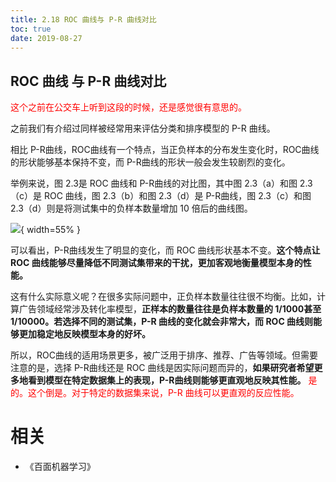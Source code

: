 ```yaml
---
title: 2.18 ROC 曲线与 P-R 曲线对比
toc: true
date: 2019-08-27
---
```


## ROC 曲线 与 P-R 曲线对比

<span style="color:red;">这个之前在公交车上听到这段的时候，还是感觉很有意思的。</span>

之前我们有介绍过同样被经常用来评估分类和排序模型的 P-R 曲线。

相比 P-R曲线，ROC曲线有一个特点，当正负样本的分布发生变化时，ROC曲线的形状能够基本保持不变，而 P-R曲线的形状一般会发生较剧烈的变化。


举例来说，图 2.3是 ROC 曲线和 P-R曲线的对比图，其中图 2.3（a）和图 2.3（c）是 ROC 曲线，图 2.3（b）和图 2.3（d）是 P-R曲线，图 2.3（c）和图 2.3（d）则是将测试集中的负样本数量增加 10 倍后的曲线图。

![](http://images.iterate.site/blog/image/20190327/TUHtdvcw7vAA.png?imageslim){ width=55% }

可以看出，P-R曲线发生了明显的变化，而 ROC 曲线形状基本不变。**这个特点让 ROC 曲线能够尽量降低不同测试集带来的干扰，更加客观地衡量模型本身的性能。**

这有什么实际意义呢？在很多实际问题中，正负样本数量往往很不均衡。比如，计算广告领域经常涉及转化率模型，**正样本的数量往往是负样本数量的 1/1000甚至 1/10000。若选择不同的测试集，P-R 曲线的变化就会非常大，而 ROC 曲线则能够更加稳定地反映模型本身的好坏。**

所以，ROC曲线的适用场景更多，被广泛用于排序、推荐、广告等领域。但需要注意的是，选择 P-R曲线还是 ROC 曲线是因实际问题而异的，**如果研究者希望更多地看到模型在特定数据集上的表现，P-R曲线则能够更直观地反映其性能。** <span style="color:red;">是的。这个倒是。对于特定的数据集来说，P-R 曲线可以更直观的反应性能。</span>




# 相关

- 《百面机器学习》
